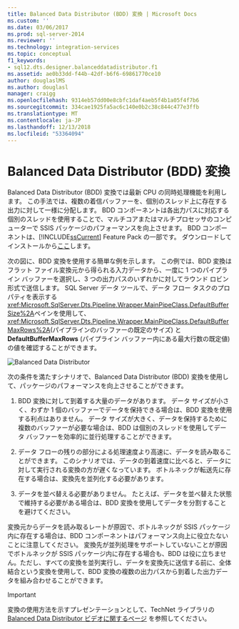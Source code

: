 ```yaml
---
title: Balanced Data Distributor (BDD) 変換 | Microsoft Docs
ms.custom: ''
ms.date: 03/06/2017
ms.prod: sql-server-2014
ms.reviewer: ''
ms.technology: integration-services
ms.topic: conceptual
f1_keywords:
- sql12.dts.designer.balanceddatadistributor.f1
ms.assetid: ae0b33dd-f44b-42df-b6f6-69861770ce10
author: douglaslMS
ms.author: douglasl
manager: craigg
ms.openlocfilehash: 9314eb57dd00e8cbfc1daf4aeb5f4b1a05f4f7b6
ms.sourcegitcommit: 334cae1925fa5ac6c140e0b2c38c844c477e3ffb
ms.translationtype: MT
ms.contentlocale: ja-JP
ms.lasthandoff: 12/13/2018
ms.locfileid: "53364094"
---
```

# <a name="balanced-data-distributor-transformation"></a>Balanced Data Distributor (BDD) 変換
  Balanced Data Distributor (BDD) 変換では最新 CPU の同時処理機能を利用します。 この手法では、複数の着信バッファーを、個別のスレッド上に存在する出力に対して一様に分配します。 BDD コンポーネントは各出力パスに対応する個別のスレッドを使用することで、マルチコアまたはマルチプロセッサのコンピューターで SSIS パッケージのパフォーマンスを向上させます。 BDD コンポーネントは、[!INCLUDE[ssCurrent](../../../includes/sscurrent-md.md)] Feature Pack の一部です。 ダウンロードしてインストールから[ここ](https://go.microsoft.com/fwlink/p/?LinkId=391999)します。  
  
 次の図に、BDD 変換を使用する簡単な例を示します。 この例では、BDD 変換はフラット ファイル変換元から得られる入力データから、一度に 1 つのパイプライン バッファーを選択し、3 つの出力パスのいずれかに対してラウンド ロビン形式で送信します。 SQL Server データ ツールで、データ フロー タスクのプロパティを表示する <xref:Microsoft.SqlServer.Dts.Pipeline.Wrapper.MainPipeClass.DefaultBufferSize%2A>ペインを使用して、 <xref:Microsoft.SqlServer.Dts.Pipeline.Wrapper.MainPipeClass.DefaultBufferMaxRows%2A>(パイプラインのバッファーの既定のサイズ) と **DefaultBufferMaxRows** (パイプライン バッファー内にある最大行数の既定値) の値を確認することができます。  
  
 ![Balanced Data Distributor](../../media/balanceddatadistributor.JPG "Balanced Data Distributor")  
  
 次の条件を満たすシナリオで、Balanced Data Distributor (BDD) 変換を使用して、パッケージのパフォーマンスを向上させることができます。  
  
1.  BDD 変換に対して到着する大量のデータがあります。 データ サイズが小さく、わずか 1 個のバッファーでデータを保持できる場合は、BDD 変換を使用する利点はありません。 データ サイズが大きく、データを保持するために複数のバッファーが必要な場合は、BDD は個別のスレッドを使用してデータ バッファーを効率的に並行処理することができます。  
  
2.  データ フローの残りの部分による処理速度より高速に、データを読み取ることができます。 このシナリオでは、データの到着速度に比べると、データに対して実行される変換の方が遅くなっています。 ボトルネックが転送先に存在する場合は、変換先を並列化する必要があります。  
  
3.  データを並べ替える必要がありません。 たとえば、データを並べ替えた状態で維持する必要がある場合は、BDD 変換を使用してデータを分割することを避けてください。  
  
 変換元からデータを読み取るレートが原因で、ボトルネックが SSIS パッケージ内に存在する場合は、BDD コンポーネントはパフォーマンス向上に役立たないことに注意してください。 変換先が並列処理をサポートしていないことが原因でボトルネックが SSIS パッケージ内に存在する場合も、BDD は役に立ちません。ただし、すべての変換を並列実行し、データを変換先に送信する前に、全体結合という変換を使用して、BDD 変換の複数の出力パスから到着した出力データを組み合わせることができます。  
  
> [!IMPORTANT]  
>  変換の使用方法を示すプレゼンテーションとして、TechNet ライブラリの [Balanced Data Distributor ビデオに関するページ](https://go.microsoft.com/fwlink/?LinkID=226278) を参照してください。  
  
  
